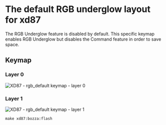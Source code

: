 # The default RGB underglow layout for xd87

The RGB Underglow feature is disabled by default. This specific keymap enables RGB Underglow but disables the Command feature in order to save space.

## Keymap

### Layer 0

![XD87 - rgb_default keymap - layer 0](https://i.imgur.com/lCOZADn.png)

### Layer 1

![XD87 - rgb_default keymap - layer 1](https://i.imgur.com/BIsAgtO.png)

	make xd87:bozza:flash